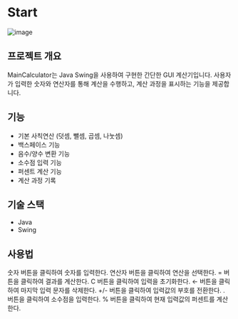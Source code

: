 # Start
![image](https://github.com/user-attachments/assets/a69cac60-acab-47d1-a981-4b2e20a53736)

## 프로젝트 개요
MainCalculator는 Java Swing을 사용하여 구현한 간단한 GUI 계산기입니다.
사용자가 입력한 숫자와 연산자를 통해 계산을 수행하고,
계산 과정을 표시하는 기능을 제공합니다.

## 기능
- 기본 사칙연산 (덧셈, 뺄셈, 곱셈, 나눗셈)
- 백스페이스 기능
- 음수/양수 변환 기능
- 소수점 입력 기능
- 퍼센트 계산 기능 
- 계산 과정 기록

## 기술 스택
- Java
- Swing

## 사용법
숫자 버튼을 클릭하여 숫자를 입력한다.
연산자 버튼을 클릭하여 연산을 선택한다.
= 버튼을 클릭하여 결과를 계산한다.
C 버튼을 클릭하여 입력을 초기화한다.
← 버튼을 클릭하여 마지막 입력 문자를 삭제한다.
+/- 버튼을 클릭하여 입력값의 부호를 전환한다.
. 버튼을 클릭하여 소수점을 입력한다.
% 버튼을 클릭하여 현재 입력값의 퍼센트를 계산한다.
